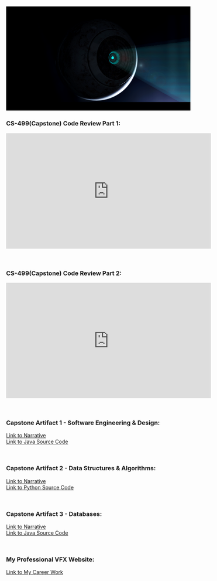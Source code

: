 ![3D Render:](https://github.com/Pbingy1788/pbingy1788.github.io/blob/master/images/Renderv6.png)


### CS-499(Capstone) Code Review Part 1:
<iframe width="560" height="315" src="https://www.youtube.com/embed/k9iogyd2K_I" frameborder="0" allow="accelerometer; autoplay; encrypted-media; gyroscope; picture-in-picture" allowfullscreen></iframe>

<p>&nbsp;</p>

### CS-499(Capstone) Code Review Part 2:
<iframe width="560" height="315" src="https://www.youtube.com/embed/_afPZty8hCc" frameborder="0" allow="accelerometer; autoplay; encrypted-media; gyroscope; picture-in-picture" allowfullscreen></iframe>

<p>&nbsp;</p>

### Capstone Artifact 1 - Software Engineering & Design:
[Link to Narrative](https://github.com/Pbingy1788/pbingy1788.github.io/blob/master/Artifact%20%231/Bingham_William_CS_499_MilestoneTwo_Narrative.docx)<br/>
[Link to Java Source Code](https://github.com/Pbingy1788/pbingy1788.github.io/tree/master/Artifact%20%231/SRC)<br/>

<p>&nbsp;</p>

### Capstone Artifact 2 - Data Structures & Algorithms:

[Link to Narrative](https://github.com/Pbingy1788/pbingy1788.github.io/blob/master/Artifact%20%232/Bingham_William_CS499_4_2_MilestoneThree_Narrative.docx)<br/>
[Link to Python Source Code](https://github.com/Pbingy1788/pbingy1788.github.io/blob/master/Artifact%20%232/CS_499_Final.py#L39)

<p>&nbsp;</p>

### Capstone Artifact 3 - Databases:
[Link to Narrative](https://github.com/Pbingy1788/pbingy1788.github.io/tree/master/Artifact%20%233/SRC)<br/>
[Link to Java Source Code](https://github.com/Pbingy1788/pbingy1788.github.io/tree/master/Artifact%20%233/SRC)

<p>&nbsp;</p>

### My Professional VFX Website:
[Link to My Career Work](https://pbingham1788.wixsite.com/areaofeffects/models)<br/>
